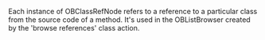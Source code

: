 Each instance of OBClassRefNode refers to a reference to a particular class from the source code of a method. It's used in the OBListBrowser created by the 'browse references' class action.